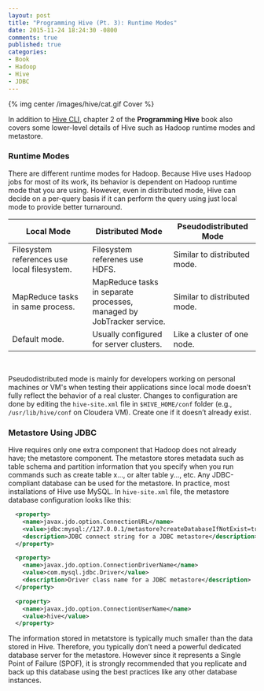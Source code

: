 ```yaml
---
layout: post
title: "Programming Hive (Pt. 3): Runtime Modes"
date: 2015-11-24 18:24:30 -0800
comments: true
published: true
categories: 
- Book
- Hadoop
- Hive
- JDBC
---
```


{% img center /images/hive/cat.gif Cover %}

In addition to [Hive CLI](/blog/2015/11/23/programming-hive-hive-cli/), chapter 2 of the **Programming Hive** book also covers some lower-level details of Hive such as Hadoop runtime modes and metastore.

### Runtime Modes

There are different runtime modes for Hadoop. Because Hive uses Hadoop jobs for most of its work, its behavior is dependent on Hadoop runtime mode that you are using. However, even in distributed mode, Hive can decide on a per-query basis if it can perform the query using just local mode to provide better turnaround.

| Local Mode | Distributed Mode | Pseudodistributed Mode |
| --- | --- | --- |
| Filesystem references use local filesystem. | Filesystem referenes use HDFS. | Similar to distributed mode. |
| MapReduce tasks in same process. |  MapReduce tasks in separate <br>processes, managed by JobTracker service. | Similar to distributed mode.|
| Default mode. | Usually configured for server clusters. | Like a cluster of one node.|

<br>

Pseudodistributed mode is mainly for developers working on personal machines or VM's when testing their applications since local mode doesn’t fully reflect the behavior of a real cluster. Changes to configuration are done by editing the `hive-site.xml` file in `$HIVE_HOME/conf` folder (e.g., `/usr/lib/hive/conf` on Cloudera VM). Create one if it doesn’t already exist.

### Metastore Using JDBC

Hive requires only one extra component that Hadoop does not already have; the metastore component. The metastore stores metadata such as table schema and partition information that you specify when you run commands such as create table x..., or alter table y..., etc. Any JDBC-compliant database can be used for the metastore. In practice, most installations of Hive use MySQL. In `hive-site.xml` file, the metastore database configuration looks like this:

``` xml
  <property>
    <name>javax.jdo.option.ConnectionURL</name>
    <value>jdbc:mysql://127.0.0.1/metastore?createDatabaseIfNotExist=true</value>
    <description>JDBC connect string for a JDBC metastore</description>
  </property>

  <property>
    <name>javax.jdo.option.ConnectionDriverName</name>
    <value>com.mysql.jdbc.Driver</value>
    <description>Driver class name for a JDBC metastore</description>
  </property>

  <property>
    <name>javax.jdo.option.ConnectionUserName</name>
    <value>hive</value>
  </property>
```

The information stored in metatstore is typically much smaller than the data stored in Hive. Therefore, you typically don’t need a powerful dedicated database server for the metastore. However since it represents a Single Point of Failure (SPOF), it is strongly recommended that you replicate and back up this database using the best practices like any other database instances.

